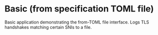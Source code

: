 # Basic (from specification TOML file)

Basic application demonstrating the from-TOML file interface. Logs TLS handshakes matching certain SNIs to a file.